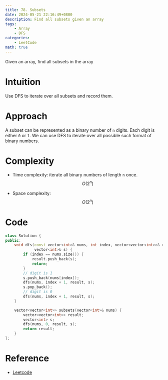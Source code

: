 ```yaml
---
title: 78. Subsets
date: 2024-05-21 22:16:49+0800
description: Find all subsets given an array
tags: 
    - Array
    - DFS
categories:
    - LeetCode
math: true
---
```


Given an array, find all subsets in the array

# Intuition

Use DFS to iterate over all subsets and record them.

# Approach

A subset can be represented as a binary number of `n` digits. Each digit is either `0` or `1`. We can use DFS to iterate over all possible such format of binary numbers.

# Complexity

- Time complexity: iterate all binary numbers of length `n` once.
$$O(2^n)$$

- Space complexity:
$$O(2^n)$$

# Code

```c++
class Solution {
public:
    void dfs(const vector<int>& nums, int index, vector<vector<int>>& result,
             vector<int>& s) {
        if (index == nums.size()) {
            result.push_back(s);
            return;
        }
        // digit is 1
        s.push_back(nums[index]);
        dfs(nums, index + 1, result, s);
        s.pop_back();
        // digit is 0
        dfs(nums, index + 1, result, s);
    }

    vector<vector<int>> subsets(vector<int>& nums) {
        vector<vector<int>> result;
        vector<int> s;
        dfs(nums, 0, result, s);
        return result;
    }
};
```

# Reference

- [Leetcode](https://leetcode.com/problems/subsets/description/)
